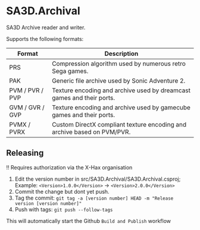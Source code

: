# SA3D.Archival
SA3D Archive reader and writer.

Supports the following formats:

| Format          	| Description                                                            	|
|-----------------	|------------------------------------------------------------------------	|
| PRS             	| Compression algorithm used by numerous retro Sega games.               	|
| PAK             	| Generic file archive used by Sonic Adventure 2.                        	|
| PVM / PVR / PVP 	| Texture encoding and archive used by dreamcast games and their ports.  	|
| GVM / GVR / GVP 	| Texture encoding and archive used by gamecube games and their ports.   	|
| PVMX / PVRX     	| Custom DirectX compliant texture encoding and archive based on PVM/PVR. 	|

## Releasing
!! Requires authorization via the X-Hax organisation

1. Edit the version number in src/SA3D.Archival/SA3D.Archival.csproj; Example: `<Version>1.0.0</Version>` -> `<Version>2.0.0</Version>`
2. Commit the change but dont yet push.
3. Tag the commit: `git tag -a [version number] HEAD -m "Release version [version number]"`
4. Push with tags: `git push --follow-tags`

This will automatically start the Github `Build and Publish` workflow